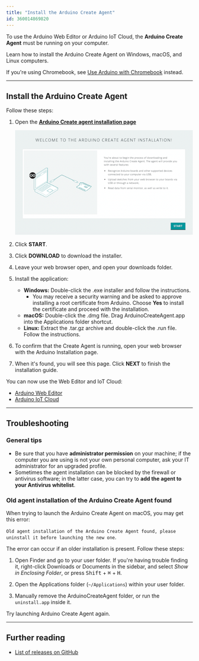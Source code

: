 ```yaml
---
title: "Install the Arduino Create Agent"
id: 360014869820
---
```


To use the Arduino Web Editor or Arduino IoT Cloud, the **Arduino Create Agent** must be running on your computer.

Learn how to install the Arduino Create Agent on Windows, macOS, and Linux computers.

If you're using Chromebook, see [Use Arduino with Chromebook](https://support.arduino.cc/hc/en-us/articles/360016495639-Use-Arduino-with-Chromebook) instead.

---

## Install the Arduino Create Agent

Follow these steps:

1. Open the **[Arduino Create agent installation page](https://create.arduino.cc/getting-started/plugin/welcome)**

   ![Arduino Create agent installation page](img/create-agent-install-start_600px.png)

1. Click **START**.

1. Click **DOWNLOAD** to download the installer.

1. Leave your web browser open, and open your downloads folder.

1. Install the application:

   * **Windows:** Double-click the .exe installer and follow the instructions.
     * You may receive a security warning and be asked to approve installing a root certificate from Arduino. Choose **Yes** to install the certificate and proceed with the installation.
   * **macOS:** Double-click the .dmg file. Drag ArduinoCreateAgent.app into the Applications folder shortcut.
   * **Linux:** Extract the .tar.gz archive and double-click the .run file. Follow the instructions.

1. To confirm that the Create Agent is running, open your web browser with the Arduino Installation page.

1. When it's found, you will see this page. Click **NEXT** to finish the installation guide.

You can now use the Web Editor and IoT Cloud:

* [Arduino Web Editor](https://create.arduino.cc/editor)
* [Arduino IoT Cloud](https://create.arduino.cc/iot)

---

## Troubleshooting

### General tips

* Be sure that you have **administrator permission** on your machine; if the computer you are using is not your own personal computer, ask your IT administrator for an upgraded profile.
* Sometimes the agent installation can be blocked by the firewall or antivirus software; in the latter case, you can try to **add the agent to your Antivirus whitelist**.

### Old agent installation of the Arduino Create Agent found

When trying to launch the Arduino Create Agent on macOS, you may get this error:

`Old agent installation of the Arduino Create Agent found, please uninstall it before launching the new one`.

The error can occur if an older installation is present. Follow these steps:

1. Open Finder and go to your user folder. If you're having trouble finding it, right-click Downloads or Documents in the sidebar, and select _Show in Enclosing Folder_, or press <kbd>Shift</kbd> + <kbd>⌘</kbd> + <kbd>H</kbd>.

2. Open the Applications folder (`~/Applications`) within your user folder.

3. Manually remove the ArduinoCreateAgent folder, or run the `uninstall.app` inside it.

Try launching Arduino Create Agent again.

---

## Further reading

* [List of releases on GitHub](https://github.com/arduino/arduino-create-agent/releases)

<p style="display:none;">
  Tags: como instalo la aplicacion
</p>
